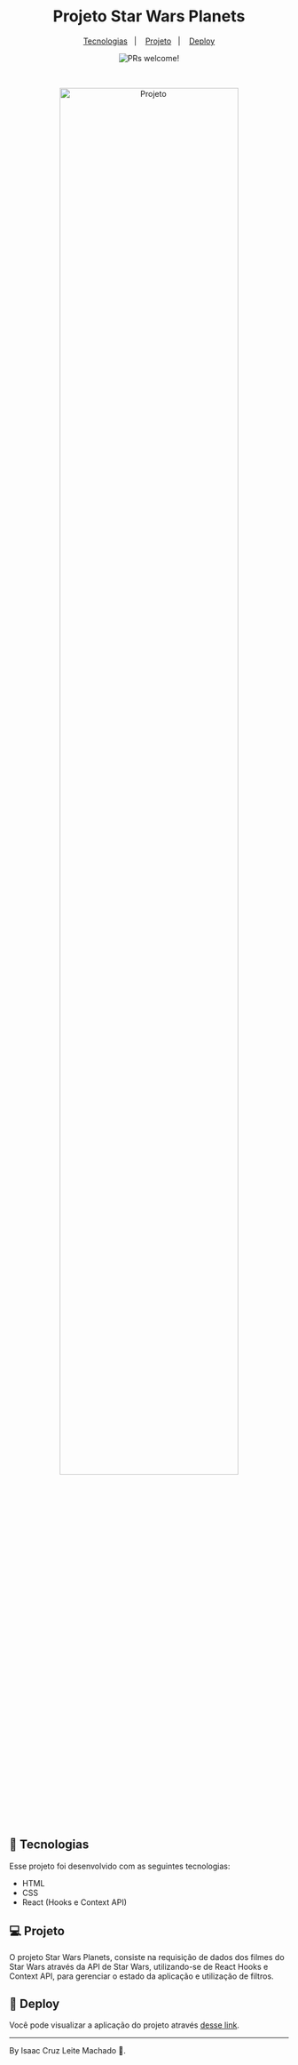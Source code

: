 <h1 align="center">
  Projeto Star Wars Planets
</h1>

<p align="center">
  <a href="#-tecnologias">Tecnologias</a>&nbsp;&nbsp;&nbsp;|&nbsp;&nbsp;&nbsp;
  <a href="#-projeto">Projeto</a>&nbsp;&nbsp;&nbsp;|&nbsp;&nbsp;&nbsp;
  <a href="#-deploy">Deploy</a>
</p>

<p align="center">
 <img src="https://img.shields.io/static/v1?label=PRs&message=welcome&color=49AA26&labelColor=000000" alt="PRs welcome!" />
</p>

<br>

<p align="center">
  <img alt="Projeto" src="./public/TriviaGame_1.jpeg" width="80%">
</p>

## 🚀 Tecnologias

Esse projeto foi desenvolvido com as seguintes tecnologias:

- HTML
- CSS
- React (Hooks e Context API)

## 💻 Projeto

O projeto Star Wars Planets, consiste na requisição de dados dos filmes do Star Wars através da API de Star Wars, utilizando-se de React Hooks e Context API, para gerenciar o estado da aplicação e utilização de filtros.

## 🔖 Deploy

Você pode visualizar a aplicação do projeto através [desse link](https://isaaccruzlm.github.io/StarWarsPlanets/).

---

By Isaac Cruz Leite Machado :wave:.

